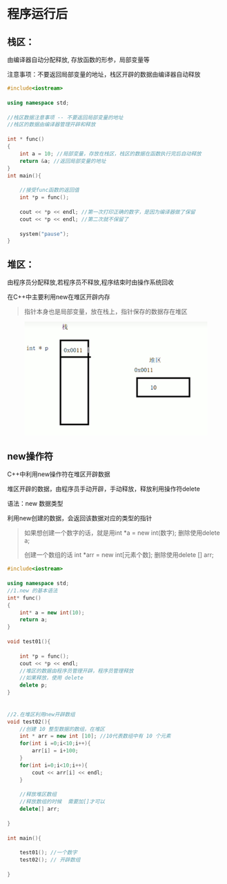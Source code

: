 # 程序运行后

## **栈区：**

由编译器自动分配释放, 存放函数的形参，局部变量等

注意事项：不要返回局部变量的地址，栈区开辟的数据由编译器自动释放

```cpp
#include<iostream>

using namespace std;

//栈区数据注意事项 -- 不要返回局部变量的地址
//栈区的数据由编译器管理开辟和释放

int * func()
{
	int a = 10; //局部变量，存放在栈区，栈区的数据在函数执行完后自动释放
	return &a; //返回局部变量的地址
}
int main(){

    //接受func函数的返回值
    int *p = func();

    cout << *p << endl; //第一次打印正确的数字，是因为编译器做了保留
	cout << *p << endl; //第二次就不保留了
    
    system("pause");
}
```

## **堆区：**

由程序员分配释放,若程序员不释放,程序结束时由操作系统回收

在C++中主要利用new在堆区开辟内存

> 指针本身也是局部变量，放在栈上，指针保存的数据存在堆区

<figure><img src="../../.gitbook/assets/image (2).png" alt=""><figcaption></figcaption></figure>



## new操作符

C++中利用new操作符在堆区开辟数据

堆区开辟的数据，由程序员手动开辟，手动释放，释放利用操作符delete

语法：new 数据类型

利用new创建的数据，会返回该数据对应的类型的指针

> 如果想创建一个数字的话，就是用int \*a = new int(数字);  删除使用delete a;
>
> 创建一个数组的话 int \*arr = new int\[元素个数]; 删除使用delete \[] arr;

```cpp
#include<iostream>

using namespace std;
//1.new 的基本语法
int* func()
{
	int* a = new int(10);
	return a;
}

void test01(){

    int *p = func();
    cout << *p << endl;
    //堆区的数据由程序员管理开辟，程序员管理释放
    //如果释放，使用 delete
    delete p;
}


//2.在堆区利用new开辟数组
void test02(){
    //创建 10 整型数据的数组，在堆区
    int * arr = new int [10]; //10代表数组中有 10 个元素
    for(int i =0;i<10;i++){
        arr[i] = i+100;
    }
    for(int i=0;i<10;i++){
        cout << arr[i] << endl;
    }

    //释放堆区数组
    //释放数组的时候  需要加[]才可以
    delete[] arr;

}

int main(){

    test01(); //一个数字
    test02(); // 开辟数组

}
```
